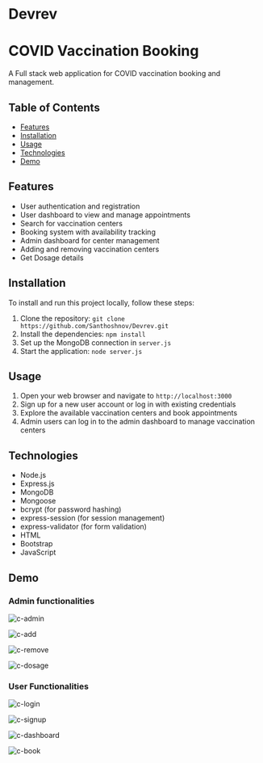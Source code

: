 # Devrev

# COVID Vaccination Booking

A Full stack web application for COVID vaccination booking and management.

## Table of Contents

- [Features](#features)
- [Installation](#installation)
- [Usage](#usage)
- [Technologies](#technologies)
- [Demo](#demo)




## Features

- User authentication and registration
- User dashboard to view and manage appointments
- Search for vaccination centers
- Booking system with availability tracking
- Admin dashboard for center management
- Adding and removing vaccination centers
- Get Dosage details 



## Installation

To install and run this project locally, follow these steps:

1. Clone the repository: `git clone https://github.com/Santhoshnov/Devrev.git`
2. Install the dependencies: `npm install`
3. Set up the MongoDB connection in `server.js`
4. Start the application: `node server.js`

## Usage

1. Open your web browser and navigate to `http://localhost:3000`
2. Sign up for a new user account or log in with existing credentials
3. Explore the available vaccination centers and book appointments
4. Admin users can log in to the admin dashboard to manage vaccination centers

## Technologies

- Node.js
- Express.js
- MongoDB
- Mongoose
- bcrypt (for password hashing)
- express-session (for session management)
- express-validator (for form validation)
- HTML
- Bootstrap
- JavaScript


## Demo

### Admin functionalities

![c-admin](https://github.com/Santhoshnov/Devrev/assets/108118100/f91c9c1d-0b07-48f5-98d2-15b6a49e781d)


![c-add](https://github.com/Santhoshnov/Devrev/assets/108118100/f4a406ad-5b88-4ffe-a3fe-bd53abeda854)


![c-remove](https://github.com/Santhoshnov/Devrev/assets/108118100/047d94bb-1003-4245-9ec8-d3aa68513065)


![c-dosage](https://github.com/Santhoshnov/Devrev/assets/108118100/120714df-927f-4bc3-a366-dda70d9de591)

### User Functionalities

![c-login](https://github.com/Santhoshnov/Devrev/assets/108118100/96e8687f-34d1-4490-ab4c-a88658026767)


![c-signup](https://github.com/Santhoshnov/Devrev/assets/108118100/66b09dae-bf17-4499-a1a9-7c1536fa87c6)


![c-dashboard](https://github.com/Santhoshnov/Devrev/assets/108118100/05c4ff96-79e1-419f-845e-647a1476e587)


![c-book](https://github.com/Santhoshnov/Devrev/assets/108118100/4e14f629-55d9-4a66-98e9-d013c774c856)













